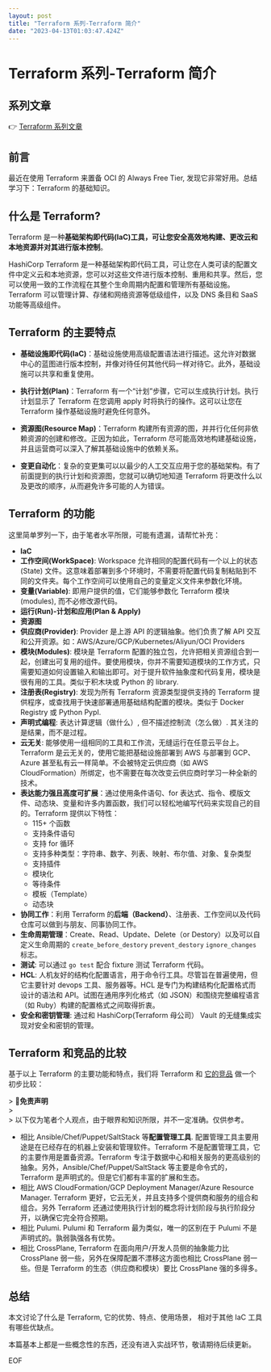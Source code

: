 ```yaml
---
layout: post
title: "Terraform 系列-Terraform 简介"
date: "2023-04-13T01:03:47.424Z"
---
```

Terraform 系列-Terraform 简介
=========================

系列文章
----

👉 [Terraform 系列文章](https://ewhisper.cn/tags/Terraform/)

前言
--

最近在使用 Terraform 来置备 OCI 的 Always Free Tier, 发现它非常好用。总结学习下：Terraform 的基础知识。

什么是 Terraform?
--------------

Terraform 是一种**基础架构即代码(IaC)**工具，可让您安全高效地构建、更改云和本地资源并对其进行**版本控制**。

HashiCorp Terraform 是一种基础架构即代码工具，可让您在人类可读的配置文件中定义云和本地资源，您可以对这些文件进行版本控制、重用和共享。然后，您可以使用一致的工作流程在其整个生命周期内配置和管理所有基础设施。Terraform 可以管理计算、存储和网络资源等低级组件，以及 DNS 条目和 SaaS 功能等高级组件。

Terraform 的主要特点
---------------

*   **基础设施即代码(IaC)**：基础设施使用高级配置语法进行描述。这允许对数据中心的蓝图进行版本控制，并像对待任何其他代码一样对待它。此外，基础设施可以共享和重复使用。
    
*   **执行计划(Plan)**：Terraform 有一个“计划”步骤，它可以生成执行计划。执行计划显示了 Terraform 在您调用 apply 时将执行的操作。这可以让您在 Terraform 操作基础设施时避免任何意外。
    
*   **资源图(Resource Map)**：Terraform 构建所有资源的图，并并行化任何非依赖资源的创建和修改。正因为如此，Terraform 尽可能高效地构建基础设施，并且运营商可以深入了解其基础设施中的依赖关系。
    
*   **变更自动化**：复杂的变更集可以以最少的人工交互应用于您的基础架构。有了前面提到的执行计划和资源图，您就可以确切地知道 Terraform 将更改什么以及更改的顺序，从而避免许多可能的人为错误。
    

Terraform 的功能
-------------

这里简单罗列一下，由于笔者水平所限，可能有遗漏，请帮忙补充：

*   **IaC**
*   **工作空间(WorkSpace)**: Workspace 允许相同的配置代码有一个以上的状态 (State) 文件。这意味着部署到多个环境时，不需要将配置代码复制粘贴到不同的文件夹。每个工作空间可以使用自己的变量定义文件来参数化环境。
*   **变量(Variable)**: 即用户提供的值，它们能够参数化 Terraform 模块 (modules), 而不必修改源代码。
*   **运行(Run)-计划和应用(Plan & Apply)**
*   **资源图**
*   **供应商(Provider)**: Provider 是上游 API 的逻辑抽象。他们负责了解 API 交互和公开资源。如：AWS/Azure/GCP/Kubernetes/Aliyun/OCI Providers
*   **模块(Modules)**: 模块是 Terraform 配置的独立包，允许把相关资源组合到一起，创建出可复用的组件。要使用模块，你并不需要知道模块的工作方式，只需要知道如何设置输入和输出即可。对于提升软件抽象度和代码复用，模块是很有用的工具。类似于积木块或 Python 的 library.
*   **注册表(Registry)**: 发现为所有 Terraform 资源类型提供支持的 Terraform 提供程序，或查找用于快速部署通用基础结构配置的模块。类似于 Docker Registry 或 Python PypI.
*   **声明式编程**: 表达计算逻辑（做什么）, 但不描述控制流（怎么做）. 其关注的是结果，而不是过程。
*   **云无关**: 能够使用一组相同的工具和工作流，无缝运行在任意云平台上。Terraform 是云无关的，使用它能把基础设施部署到 AWS 与部署到 GCP、Azure 甚至私有云一样简单。不会被特定云供应商（如 AWS CloudFormation）所绑定，也不需要在每次改变云供应商时学习一种全新的技术。
*   **表达能力强且高度可扩展**：通过使用条件语句、for 表达式、指令、模版文件、动态块、变量和许多内置函数，我们可以轻松地编写代码来实现自己的目的。Terraform 提供以下特性：
    *   115+ 个函数
    *   支持条件语句
    *   支持 for 循环
    *   支持多种类型：字符串、数字、列表、映射、布尔值、对象、复杂类型
    *   支持插件
    *   模块化
    *   等待条件
    *   模板（Template）
    *   动态块
*   **协同工作**：利用 Terraform 的**后端（Backend）**、注册表、工作空间以及代码仓库可以做到与朋友、同事协同工作。
*   **生命周期管理**：Create、Read、Update、Delete（or Destory）以及可以自定义生命周期的 `create_before_destory` `prevent_destory` `ignore_changes` 标志。
*   **测试**: 可以通过 `go test` 配合 fixture 测试 Terraform 代码。
*   **HCL**: 人机友好的结构化配置语言，用于命令行工具。尽管旨在普遍使用，但它主要针对 devops 工具、服务器等。HCL 是专门为构建结构化配置格式而设计的语法和 API。试图在通用序列化格式（如 JSON）和围绕完整编程语言（如 Ruby）构建的配置格式之间取得折衷。
*   **安全和密钥管理**: 通过和 HashiCorp(Terraform 母公司） Vault 的无缝集成实现对安全和密钥的管理。

Terraform 和竞品的比较
----------------

基于以上 Terraform 的主要功能和特点，我们将 Terraform 和 [它的竞品](https://ewhisper.cn/posts/24177/#IaC-%20%E5%B7%A5%E5%85%B7) 做一个初步比较：

\> 📝**免责声明**  
\>  
\> 以下仅为笔者个人观点，由于眼界和知识所限，并不一定准确。仅供参考。

*   相比 Ansible/Chef/Puppet/SaltStack 等**配置管理工具**. 配置管理工具主要用途是在已经存在的机器上安装和管理软件。Terraform 不是配置管理工具，它的主要作用是置备资源。Terraform 专注于数据中心和相关服务的更高级别的抽象。另外，Ansible/Chef/Puppet/SaltStack 等主要是命令式的，Terraform 是声明式的。但是它们都有丰富的扩展和生态。
*   相比 AWS CloudFormation/GCP Deployment Manager/Azure Resource Manager. Terraform 更好，它云无关，并且支持多个提供商和服务的组合和组合。另外 Terraform 还通过使用执行计划的概念将计划阶段与执行阶段分开，以确保它完全符合预期。
*   相比 Pulumi. Pulumi 和 Terraform 最为类似，唯一的区别在于 Pulumi 不是声明式的。孰弱孰强各有优势。
*   相比 CrossPlane, Terraform 在面向用户/开发人员侧的抽象能力比 CrossPlane 弱一些，另外在保障配置不漂移这方面也相比 CrossPlane 弱一些。但是 Terraform 的生态（供应商和模块）要比 CrossPlane 强的多得多。

总结
--

本文讨论了什么是 Terraform, 它的优势、特点、使用场景， 相对于其他 IaC 工具有哪些优缺点。

本篇基本上都是一些概念性的东西，还没有进入实战环节，敬请期待后续更新。

EOF